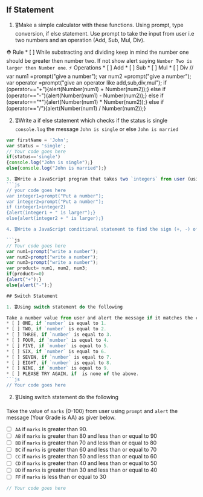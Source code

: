 ## If Statement
1.  🎖Make a simple calculator with these functions. Using prompt, type conversion, if else statement. Use prompt to take the input from user i.e two numbers and an operation (Add, Sub, Mul, Div).


  ⛑ Rule
    * [ ] While substracting and dividing keep in mind the number one should be greater then number two. If not show alert saying `Number Two is larger then Number one`.
  ⚡️ Operations
    * [ ] Add
    * [ ] Sub
    * [ ] Mul
    * [ ] Div
//
var num1 =prompt("give a number");
var num2 =prompt("give a number");
var operator =prompt("give an operator like add,sub,div,mul");
if (operator=="+"){alert(Number(num1) + Number(num2));}
else if (operator=="-"){alert(Number(num1) - Number(num2));}
else if (operator=="*"){alert(Number(num1) * Number(num2));}
else if (operator=="/"){alert(Number(num1) / Number(num2));}


2. 🎖Write a if else statement which checks if the status is single `console.log` the message `John is single` or else `John is married`
```js
var firstName = 'John';
var status = 'single';
// Your code goes here
if(status=='single')
{console.log("John is single");}
else{console.log("John is married");}

3. 🎖Write a JavaScript program that takes two `integers` from user (using prompt) and alerts the larger number.
```js
// your code goes here
var integer1=prompt("Put a number");
var integer2=prompt("Put a number");
if (integer1>integer2) 
{alert(integer1 + " is larger");}
else{alert(integer2 + " is larger);}

4. 🎖Write a JavaScript conditional statement to find the sign (+, -) of product of three numbers. Take those three numbers from user using `prompt`. Display an alert box with the specified sign.

```js
// Your code goes here
var num1=prompt("write a number");
var num2=prompt("write a number");
var num3=prompt("write a number");
var product= num1, num2, num3;
if(product>=0)
{alert("+");}
else{alert("-");}

## Switch Statement

1. 🎖Using switch statement do the following

Take a number value from user and alert the message if it matches the conditions.
* [ ] ONE, if `number` is equal to 1.
* [ ] TWO, if `number` is equal to 2.
* [ ] THREE, if `number` is equal to 3.
* [ ] FOUR, if `number` is equal to 4.
* [ ] FIVE, if `number` is equal to 5.
* [ ] SIX, if `number` is equal to 6.
* [ ] SEVEN, if `number` is equal to 7.
* [ ] EIGHT, if `number` is equal to 8.
* [ ] NINE, if `number` is equal to 9.
* [ ] PLEASE TRY AGAIN, if  is none of the above.
```js
// Your code goes here
```

2. 🎖Using switch statement do the following

Take the value of `marks` (0-100) from user using `prompt` and `alert` the message (Your Grade is AA) as giver below.
* [ ] `AA` if `marks` is greater than 90.
* [ ] `AB` if `marks` is greater than 80 and less than or equal to 90
* [ ] `BB` if `marks` is greater than 70 and less than or equal to 80
* [ ] `BC` if `marks` is greater than 60 and less than or equal to 70
* [ ] `CC` if `marks` is greater than 50 and less than or equal to 60
* [ ] `CD` if `marks` is greater than 40 and less than or equal to 50
* [ ] `DD` if `marks` is greater than 30 and less than or equal to 40
* [ ] `FF` if `marks` is less than or equal to 30
```js
// Your code goes here
```

